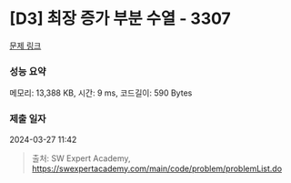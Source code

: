 # [D3] 최장 증가 부분 수열 - 3307 

[문제 링크](https://swexpertacademy.com/main/code/problem/problemDetail.do?contestProbId=AWBOKg-a6l0DFAWr) 

### 성능 요약

메모리: 13,388 KB, 시간: 9 ms, 코드길이: 590 Bytes

### 제출 일자

2024-03-27 11:42



> 출처: SW Expert Academy, https://swexpertacademy.com/main/code/problem/problemList.do